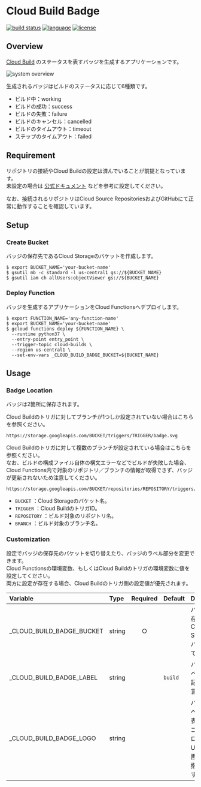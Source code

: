 # Cloud Build Badge
[![build status](https://storage.googleapis.com/jkff-mv-laboratory-cloud-build-badge/triggers/7f7036fd-6d3e-470e-b57d-a3df19b16f5e/badge.svg)](https://github.com/jkff-mv/cloud-build-badge/blob/master/cloudbuild.yaml)
[![language](https://img.shields.io/badge/language-python-blue)](https://www.python.org/)
[![license](https://img.shields.io/badge/license-MIT%20License-lightgrey.svg)](https://github.com/jkff-mv/cloud-build-badge/blob/master/LICENSE)

## Overview
[Cloud Build](https://cloud.google.com/cloud-build/) のステータスを表すバッジを生成するアプリケーションです。  

![system overview](https://storage.googleapis.com/jkff-mv-laboratory-repository/cloud-build-badge/a7e16306-9363-4230-af12-e93a7b4ffd5d.png)

生成されるバッジはビルドのステータスに応じて6種類です。  

* ビルド中：working  
* ビルドの成功：success  
* ビルドの失敗：failure  
* ビルドのキャンセル：cancelled  
* ビルドのタイムアウト：timeout  
* ステップのタイムアウト：failed  

## Requirement
リポジトリの接続やCloud Buildの設定は済んでいることが前提となっています。  
未設定の場合は [公式ドキュメント](https://cloud.google.com/cloud-build/docs/automating-builds/create-manage-triggers) などを参考に設定してください。  

なお、接続されるリポジトリはCloud Source RepositoriesおよびGitHubにて正常に動作することを確認しています。  

## Setup

### Create Bucket
バッジの保存先であるCloud Storageのバケットを作成します。  

```
$ export BUCKET_NAME='your-bucket-name'
$ gsutil mb -c standard -l us-central1 gs://${BUCKET_NAME}
$ gsutil iam ch allUsers:objectViewer gs://${BUCKET_NAME}
```

### Deploy Function
バッジを生成するアプリケーションをCloud Functionsへデプロイします。  

```
$ export FUNCTION_NAME='any-function-name'
$ export BUCKET_NAME='your-bucket-name'
$ gcloud functions deploy ${FUNCTION_NAME} \
  --runtime python37 \
  --entry-point entry_point \
  --trigger-topic cloud-builds \
  --region us-central1 \
  --set-env-vars _CLOUD_BUILD_BADGE_BUCKET=${BUCKET_NAME}
```

## Usage

### Badge Location
バッジは2箇所に保存されます。  

Cloud Buildのトリガに対してブランチが1つしか設定されていない場合はこちらを参照ください。  

```
https://storage.googleapis.com/BUCKET/triggers/TRIGGER/badge.svg
```

Cloud Buildのトリガに対して複数のブランチが設定されている場合はこちらを参照ください。  
なお、ビルドの構成ファイル自体の構文エラーなどでビルドが失敗した場合、Cloud Functions内で対象のリポジトリ／ブランチの情報が取得できず、バッジが更新されないため注意してください。  

```
https://storage.googleapis.com/BUCKET/repositories/REPOSITORY/triggers/TRIGGER/branches/BRANCH/badge.svg
```

* `BUCKET` ：Cloud Storageのバケット名。  
* `TRIGGER` ：Cloud BuildのトリガID。  
* `REPOSITORY` ：ビルド対象のリポジトリ名。  
* `BRANCH` ：ビルド対象のブランチ名。  

### Customization
設定でバッジの保存先のバケットを切り替えたり、バッジのラベル部分を変更できます。  
Cloud Functionsの環境変数、もしくはCloud Buildのトリガの環境変数に値を設定してください。  
両方に設定が存在する場合、Cloud Buildのトリガ側の設定値が優先されます。  

|Variable|Type|Required|Default|Description|
|:--|:--|:-:|:--|:--|
|_CLOUD_BUILD_BADGE_BUCKET|string|○||バッジの保存先となるCloud Storageのバケット名です。|
|_CLOUD_BUILD_BADGE_LABEL|string||`build`|バッジのラベル部分に記載する文言です。|
|_CLOUD_BUILD_BADGE_LOGO|string|||バッジのラベル部分に表示するロゴです。<br>ロゴはData URI形式の画像として指定します。|
